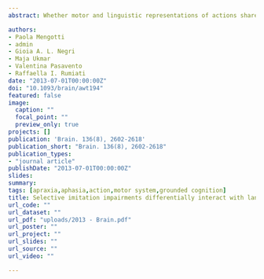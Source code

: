 ```yaml
---
abstract: Whether motor and linguistic representations of actions share common neural structures has recently been the focus of an animated debate in cognitive neuroscience. Group studies with brain-damaged patients reported association patterns of praxic and linguistic deficits whereas single case studies documented double dissociations between the correct execution of gestures and their comprehension in verbal contexts. When the relationship between language and imitation was investigated, each ability was analysed as a unique process without distinguishing between possible subprocesses. However, recent cognitive models can be successfully used to account for these inconsistencies in the extant literature. In the present study, in 57 patients with left brain damage, we tested whether a deficit at imitating either meaningful or meaningless gestures differentially impinges on three distinct linguistic abilities (comprehension, naming and repetition). Based on the dual-pathway models, we predicted that praxic and linguistic performance would be associated when meaningful gestures are processed, and would dissociate for meaningless gestures. We used partial correlations to assess the association between patients’ scores while accounting for potential confounding effects of aspecific factors such age, education and lesion size. We found that imitation of meaningful gestures significantly correlated with patients’ performance on naming and repetition (but not on comprehension). This was not the case for the imitation of meaningless gestures. Moreover, voxel-based lesion-symptom mapping analysis revealed that damage to the angular gyrus specifically affected imitation of meaningless gestures, independent of patients’ performance on linguistic tests. Instead, damage to the supramarginal gyrus affected not only imitation of meaningful gestures, but also patients’ performance on naming and repetition. Our findings clarify the apparent conflict between associations and dissociations patterns previously observed in neuropsychological studies, and suggest that motor experience and language can interact when the two domains conceptually overlap.

authors:
- Paola Mengotti
- admin
- Gioia A. L. Negri
- Maja Ukmar
- Valentina Pasavento
- Raffaella I. Rumiati
date: "2013-07-01T00:00:00Z"
doi: "10.1093/brain/awt194"
featured: false
image: 
  caption: ""
  focal_point: ""
  preview_only: true
projects: []
publication: 'Brain. 136(8), 2602-2618'
publication_short: "Brain. 136(8), 2602-2618"
publication_types:
- "journal article"
publishDate: "2013-07-01T00:00:00Z"
slides: 
summary:
tags: [apraxia,aphasia,action,motor system,grounded cognition]
title: Selective imitation impairments differentially interact with language processing
url_code: ""
url_dataset: ""
url_pdf: "uploads/2013 - Brain.pdf"
url_poster: ""
url_project: ""
url_slides: ""
url_source: ""
url_video: ""

---
```

